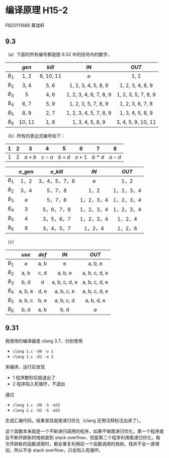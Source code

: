 # 编译原理 H15-2

PB20111686 黄瑞轩

## 9.3

（a）下面的所有编号都是图 9.32 中的括号内的数字。

|       | $gen$  |  $kill$   |          $IN$          |        $OUT$        |
| :---: | :----: | :-------: | :--------------------: | :-----------------: |
| $B_1$ |  1, 2  | 8, 10, 11 |     $\varnothing$      |        1, 2         |
| $B_2$ |  3, 4  |   5, 6    |  1, 2, 3, 4, 5, 8, 9   |  1, 2, 3, 4, 8, 9   |
| $B_3$ |   5    |   4, 6    | 1, 2, 3, 4, 6, 7, 8, 9 | 1, 2, 3, 5, 7, 8, 9 |
| $B_4$ |  6, 7  |   5, 9    |  1, 2, 3, 5, 7, 8, 9   |  1, 2, 3, 6, 7, 8   |
| $B_5$ |  8, 9  |   2, 7    | 1, 2, 3, 4, 5, 7, 8, 9 |  1, 3, 4, 5, 8, 9   |
| $B_6$ | 10, 11 |   1, 8    |    1, 3, 4, 5, 8, 9    | 3, 4, 5, 9, 10, 11  |

（b）所有的表达式编号如下：

|  1   |  2   |   3   |   4   |   5   |   6   |   7   |   8   |
| :--: | :--: | :---: | :---: | :---: | :---: | :---: | :---: |
| $1$  | $2$  | $a+b$ | $c-a$ | $b+d$ | $e+1$ | $b*d$ | $a-d$ |

|       |   $e\_gen$    |   $e\_kill$   |     $IN$      |   $OUT$    |
| :---: | :-----------: | :-----------: | :-----------: | :--------: |
| $B_1$ |     1，2      | 3，4，5，7，8 | $\varnothing$ |    1，2    |
| $B_2$ |     3，4      |    5，7，8    |     1，2      | 1，2，3，4 |
| $B_3$ | $\varnothing$ |    5，7，8    |  1，2，3，4   | 1，2，3，4 |
| $B_4$ |       3       |  5，6，7，8   |  1，2，3，4   | 1，2，3，4 |
| $B_5$ |       4       |  3，5，6，7   |  1，2，3，4   |  1，2，4   |
| $B_6$ |       8       |  3，4，5，7   |    1，2，4    |  1，2，8   |

（c）

|       |     $use$     | $def$ |     $IN$      |     $OUT$     |
| :---: | :-----------: | :---: | :-----------: | :-----------: |
| $B_1$ | $\varnothing$ | a, b  |       e       |    a, b, e    |
| $B_2$ |     a, b      | c, d  |    a, b, e    | a, b, c, d, e |
| $B_3$ |     b, d      |   d   | a, b, c, d, e | a, b, c, d, e |
| $B_4$ |    a, b, e    | d, e  |  a, b, c, e   | a, b, c, d, e |
| $B_5$ |    a, b, c    | b, e  |  a, b, c, d   |  a, b, d, e   |
| $B_6$ |     b, d      | a, b  |     b, d      | $\varnothing$ |

## 9.31

我使用的编译器是 clang 3.7，分别使用

- `clang 1.c -O0 -o 1`
- `clang 2.c -O2 -o 2`

来编译，运行后发现

- 1 程序数秒后就退出了
- 2 程序陷入死循环，不退出

通过

- `clang 1.c -O0 -S -m32`
- `clang 2.c -O2 -S -m32`

生成汇编代码，结果发现是尾递归优化（clang 还用注释标注出来了）。

这个函数本来就是一个不断递归调用的程序，如果不做尾递归优化，第一个程序就会不断开辟新的栈帧直到 stack overflow，但是第二个程序利用尾递归优化，每次开辟新的函数调用时，都会重复利用前一个函数调用的栈帧，栈并不会一直增加，所以不会 stack overflow，只会陷入死循环。

